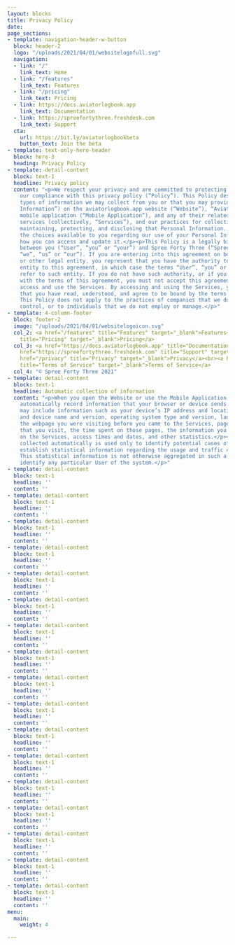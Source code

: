 ```yaml
---
layout: blocks
title: Privacy Policy
date: 
page_sections:
- template: navigation-header-w-button
  block: header-2
  logo: "/uploads/2021/04/01/websitelogofull.svg"
  navigation:
  - link: "/"
    link_text: Home
  - link: "/features"
    link_text: Features
  - link: "/pricing"
    link_text: Pricing
  - link: https://docs.aviatorlogbook.app
    link_text: Documentation
  - link: https://spreefortythree.freshdesk.com
    link_text: Support
  cta:
    url: https://bit.ly/aviatorlogbookbeta
    button_text: Join the beta
- template: text-only-hero-header
  block: hero-3
  heading: Privacy Policy
- template: detail-content
  block: text-1
  headline: Privacy policy
  content: "<p>We respect your privacy and are committed to protecting it through
    our compliance with this privacy policy (“Policy”). This Policy describes the
    types of information we may collect from you or that you may provide (“Personal
    Information”) on the aviatorlogbook.app website (“Website”), “Aviator Logbook”
    mobile application (“Mobile Application”), and any of their related products and
    services (collectively, “Services”), and our practices for collecting, using,
    maintaining, protecting, and disclosing that Personal Information. It also describes
    the choices available to you regarding our use of your Personal Information and
    how you can access and update it.</p><p>This Policy is a legally binding agreement
    between you (“User”, “you” or “your”) and Spree Forty Three (“Spree Forty Three”,
    “we”, “us” or “our”). If you are entering into this agreement on behalf of a business
    or other legal entity, you represent that you have the authority to bind such
    entity to this agreement, in which case the terms “User”, “you” or “your” shall
    refer to such entity. If you do not have such authority, or if you do not agree
    with the terms of this agreement, you must not accept this agreement and may not
    access and use the Services. By accessing and using the Services, you acknowledge
    that you have read, understood, and agree to be bound by the terms of this Policy.
    This Policy does not apply to the practices of companies that we do not own or
    control, or to individuals that we do not employ or manage.</p>"
- template: 4-column-footer
  block: footer-2
  image: "/uploads/2021/04/01/websitelogoicon.svg"
  col_2: <a href="/features" title="Features" target="_blank">Features</a><br><a href="/pricing"
    title="Pricing" target="_blank">Pricing</a>
  col_3: <a href="https://docs.aviatorlogbook.app" title="Documentation" target="_blank">Documentation</a><br><a
    href="https://spreefortythree.freshdesk.com" title="Support" target="_blank">Support</a><br><a
    href="/privacy" title="Privacy" target="_blank">Privacy</a><br><a href="/terms-of-service"
    title="Terms of Service" target="_blank">Terms of Service</a>
  col_4: "© Spree Forty Three 2021"
- template: detail-content
  block: text-1
  headline: Automatic collection of information
  content: "<p>When you open the Website or use the Mobile Application, our servers
    automatically record information that your browser or device sends. This data
    may include information such as your device’s IP address and location, browser
    and device name and version, operating system type and version, language preferences,
    the webpage you were visiting before you came to the Services, pages of the Services
    that you visit, the time spent on those pages, the information you search for
    on the Services, access times and dates, and other statistics.</p><p>Information
    collected automatically is used only to identify potential cases of abuse and
    establish statistical information regarding the usage and traffic of the Services.
    This statistical information is not otherwise aggregated in such a way that would
    identify any particular User of the system.</p>"
- template: detail-content
  block: text-1
  headline: ''
  content: ''
- template: detail-content
  block: text-1
  headline: ''
  content: ''
- template: detail-content
  block: text-1
  headline: ''
  content: ''
- template: detail-content
  block: text-1
  headline: ''
  content: ''
- template: detail-content
  block: text-1
  headline: ''
  content: ''
- template: detail-content
  block: text-1
  headline: ''
  content: ''
- template: detail-content
  block: text-1
  headline: ''
  content: ''
- template: detail-content
  block: text-1
  headline: ''
  content: ''
- template: detail-content
  block: text-1
  headline: ''
  content: ''
- template: detail-content
  block: text-1
  headline: ''
  content: ''
- template: detail-content
  block: text-1
  headline: ''
  content: ''
- template: detail-content
  block: text-1
  headline: ''
  content: ''
- template: detail-content
  block: text-1
  headline: ''
  content: ''
- template: detail-content
  block: text-1
  headline: ''
  content: ''
- template: detail-content
  block: text-1
  headline: ''
  content: ''
- template: detail-content
  block: text-1
  headline: ''
  content: ''
- template: detail-content
  block: text-1
  headline: ''
  content: ''
menu:
  main:
    weight: 4

---
```

